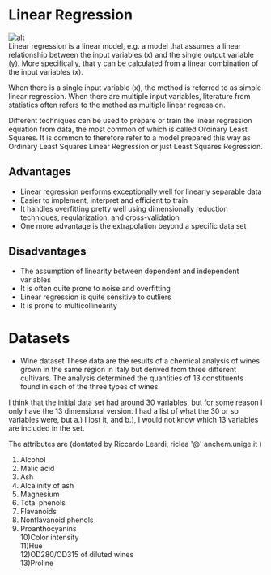 # Linear Regression  
![alt](https://files.realpython.com/media/fig-lin-reg.a506035b654a.png)  
Linear regression is a linear model, e.g. a model that assumes a linear relationship between the input variables (x) and the single output variable (y). More specifically, that y can be calculated from a linear combination of the input variables (x).  

When there is a single input variable (x), the method is referred to as simple linear regression. When there are multiple input variables, literature from statistics often refers to the method as multiple linear regression.

Different techniques can be used to prepare or train the linear regression equation from data, the most common of which is called Ordinary Least Squares. It is common to therefore refer to a model prepared this way as Ordinary Least Squares Linear Regression or just Least Squares Regression.  
## Advantages
- Linear regression performs exceptionally well for linearly separable data  
- Easier to implement, interpret and efficient to train  
- It handles overfitting pretty well using dimensionally reduction techniques, regularization, and cross-validation  
- One more advantage is the extrapolation beyond a specific data set  
## Disadvantages  
- The assumption of linearity between dependent and independent variables  
- It is often quite prone to noise and overfitting  
- Linear regression is quite sensitive to outliers  
- It is prone to multicollinearity  

# Datasets
- Wine dataset
These data are the results of a chemical analysis of wines grown in the same region in Italy but derived from three different cultivars. The analysis determined the quantities of 13 constituents found in each of the three types of wines.  

I think that the initial data set had around 30 variables, but for some reason I only have the 13 dimensional version. I had a list of what the 30 or so variables were, but a.) I lost it, and b.), I would not know which 13 variables are included in the set.  

The attributes are (dontated by Riccardo Leardi, riclea '@' anchem.unige.it )
1) Alcohol  
2) Malic acid  
3) Ash  
4) Alcalinity of ash  
5) Magnesium  
6) Total phenols  
7) Flavanoids  
8) Nonflavanoid phenols  
9) Proanthocyanins  
10)Color intensity  
11)Hue  
12)OD280/OD315 of diluted wines  
13)Proline  
